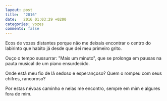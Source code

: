 ```yaml
---
layout: post
title:  "2016"
date:   2016 01:03:29 +0200
categories: vozes
comments: false
---
```

Ecos de vozes distantes
porque não me deixais
encontrar o centro do labirinto
que habito já desde que dei
meu primeiro grito.

Ouço o tempo sussurrar:
"Mais um minuto",
que se prolonga em pausas
na pauta musical
de um piano ensurdecido.

Onde está meu fio de lã
sedoso e esperançoso?
Quem o rompeu com seus chifres,
rancoroso?

Por estas névoas caminho
e nelas me encontro,
sempre em mim
e algures fora de mim.
